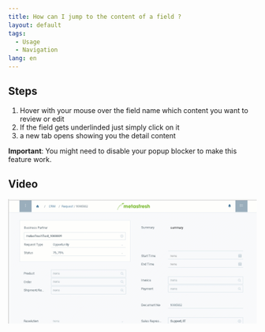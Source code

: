```yaml
---
title: How can I jump to the content of a field ?
layout: default
tags:
  - Usage
  - Navigation
lang: en
---
```



## Steps

1. Hover with your mouse over the field name which content you want to review or edit
1. If the field gets underlinded just simply click on it
1. a new tab opens showing you the detail content

**Important**: You might need to disable your popup blocker to make this feature work.

## Video

![](assets/jumpto.gif)
